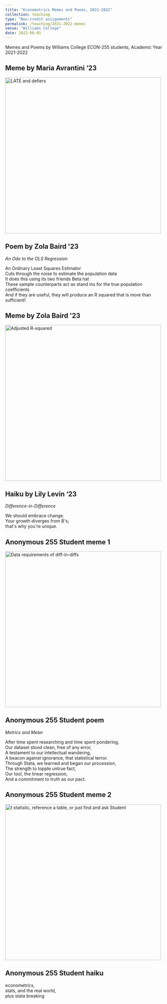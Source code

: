 ```yaml
---
title: "Econometrics Memes and Poems, 2021-2022"
collection: teaching
type: "Non-credit assignments"
permalink: /teaching/2021-2022-memes
venue: "Williams College"
date: 2022-06-01
---
```

Memes and Poems by Williams College ECON-255 students, Academic Year 2021-2022

<!--- # Econometrics Memes and Poems, 2021-2022 --->

## Meme by Maria Avrantini ‘23

<img src="https://owenozier.github.io/images/memes/2021-2022-meme-avrantini.png"  width=500 alt="LATE and defiers">

## Poem by Zola Baird '23

<i>An Ode to the OLS Regression</i>

An Ordinary Least Squares Estimator <br/>
Cuts through the noise to estimate the population data <br/>
It does this using its two friends Beta hat <br/>
These sample counterparts act as stand ins for the true population coefficients <br/>
And if they are useful, they will produce an R squared that is more than sufficient! <br/>

## Meme by Zola Baird '23

<img src="https://owenozier.github.io/images/memes/2021-2022-meme-baird.png"  width=500 alt="Adjusted R-squared">


## Haiku by Lily Levin ‘23
<i>Difference-in-Difference</i>

We should embrace change. <br/>
Your growth diverges from B's; <br/>
that's why you're unique. <br/>


## Anonymous 255 Student meme 1

<img src="https://owenozier.github.io/images/memes/2021-2022-meme-a.png"  width=500 alt="Data requirements of diff-in-diffs">


## Anonymous 255 Student poem
<i>Metrics and Meter</i>

After time spent researching and time spent pondering, <br/>
Our dataset stood clean, free of any error, <br/>
A testament to our intellectual wandering, <br/>
A beacon against ignorance, that statistical terror. <br/>
Through Stata, we learned and began our procession, <br/>
The strength to topple untrue fact, <br/>
Our tool, the linear regression, <br/>
And a commitment to truth as our pact. <br/>


## Anonymous 255 Student meme 2

<img src="https://owenozier.github.io/images/memes/2021-2022-meme-b.png"  width=500 alt="t statistic, reference a table, or just find and ask Student">


## Anonymous 255 Student haiku

econometrics, <br/>
stats, and the real world, <br/>
plus stata breaking <br/>


